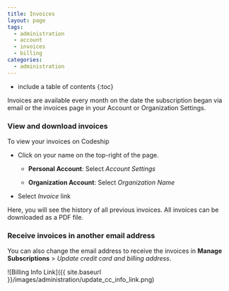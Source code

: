 ```yaml
---
title: Invoices
layout: page
tags:
  - administration
  - account
  - invoices
  - billing
categories:
  - administration
---
```


* include a table of contents
{:toc}

Invoices are available every month on the date the subscription began via email or the invoices page in your Account or Organization Settings. 

### View and download invoices
To view your invoices on Codeship

- Click on your name on the top-right of the page.

    - **Personal Account**: Select _Account Settings_

    - **Organization Account**: Select _Organization Name_

- Select _Invoice_ link 

Here, you will see the history of all previous invoices. All invoices can be downloaded as a PDF file.

### Receive invoices in another email address
You can also change the email address to receive the invoices in **Manage Subscriptions** > _Update credit card and billing address_.  

![Billing Info Link]({{ site.baseurl }}/images/administration/update_cc_info_link.png)
